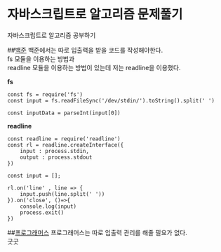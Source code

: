 # 자바스크립트로 알고리즘 문제풀기

자바스크립트로 알고리즘 공부하기  

##[백준](https://github.com/vpdls1511/javascript-algoritm/tree/master/baekjoonn/)
백준에서는 따로 입출력을 받을 코드를 작성해야한다.  
fs 모듈을 이용하는 방법과  
readline 모듈을 이용하는 방법이 있는데 저는 readline을 이용했다.

**fs**  
```
const fs = require('fs')
const input = fs.readFileSync('/dev/stdin/').toString().split(' ')

const inputData = parseInt(input[0])
```

**readline**

```
const readline = require('readline')
const rl = readline.createInterface({
    input : process.stdin,
    output : process.stdout
})

const input = [];

rl.on('line' , line => {
    input.push(line.split(' '))
}).on('close', ()=>{
    console.log(input)
    process.exit()
})
```

##[프로그래머스](https://github.com/vpdls1511/javascript-algoritm/tree/master/programmers/)
프로그래머스는 따로 입출력 관리를 해줄 필요가 없다.  
굿굿
